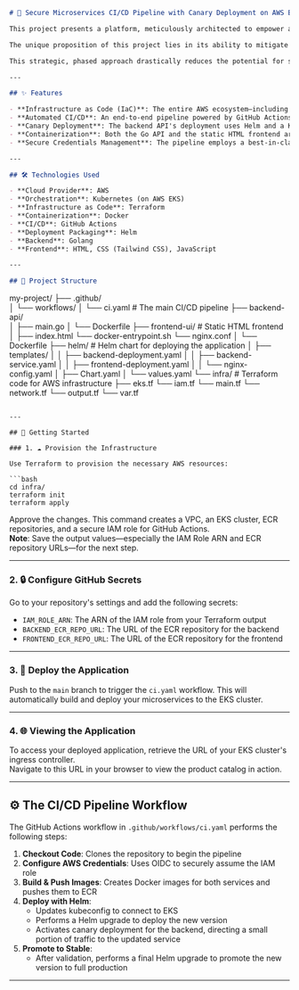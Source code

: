 ```markdown
# 🚀 Secure Microservices CI/CD Pipeline with Canary Deployment on AWS EKS

This project presents a platform, meticulously architected to empower a microservices application with seamless automation, unyielding security, and a robust deployment methodology. It confronts the critical challenge of implementing a streamlined software delivery lifecycle that ensures new code is packaged, tested, and deployed with precision and confidence.

The unique proposition of this project lies in its ability to mitigate deployment risk in a live production environment. Rather than a high-stakes "big bang" rollout, this pipeline pioneers a **canary deployment strategy**. This means a new version of the backend API is cautiously introduced to a small, isolated segment of users. Only after its performance is validated and deemed stable will it be fully promoted to serve the entire user base.

This strategic, phased approach drastically reduces the potential for service disruption, safeguarding the user experience and the integrity of the platform.

---

## ✨ Features

- **Infrastructure as Code (IaC)**: The entire AWS ecosystem—including a fortified VPC, an EKS cluster, and a fleet of ECR repositories—is provisioned and managed entirely through Terraform.
- **Automated CI/CD**: An end-to-end pipeline powered by GitHub Actions orchestrates the entire journey of code, from a simple commit to a live production deployment.
- **Canary Deployment**: The backend API's deployment uses Helm and a Kubernetes Service to orchestrate a small, initial traffic split, enabling a safe and low-risk rollout of new features.
- **Containerization**: Both the Go API and the static HTML frontend are encapsulated in optimized Dockerfiles, ensuring consistency and portability across all environments.
- **Secure Credentials Management**: The pipeline employs a best-in-class security model, leveraging GitHub Secrets and AWS OIDC to authenticate with AWS services without ever exposing sensitive, long-lived credentials.

---

## 🛠️ Technologies Used

- **Cloud Provider**: AWS  
- **Orchestration**: Kubernetes (on AWS EKS)  
- **Infrastructure as Code**: Terraform  
- **Containerization**: Docker  
- **CI/CD**: GitHub Actions  
- **Deployment Packaging**: Helm  
- **Backend**: Golang  
- **Frontend**: HTML, CSS (Tailwind CSS), JavaScript  

---

## 📂 Project Structure

```
my-project/
├── .github/                  
│   └── workflows/
│       └── ci.yaml           # The main CI/CD pipeline
├── backend-api/              
│   ├── main.go
│   └── Dockerfile
├── frontend-ui/              # Static HTML frontend
│   ├── index.html
    └── docker-entrypoint.sh
    └── nginx.conf
│   └── Dockerfile
├── helm/                     # Helm chart for deploying the application
│   ├── templates/
│   │   ├── backend-deployment.yaml
│   │   ├── backend-service.yaml
│   │   ├── frontend-deployment.yaml
│   │   └── nginx-config.yaml
│   ├── Chart.yaml
│   └── values.yaml
└── infra/                    # Terraform code for AWS infrastructure
    ├── eks.tf
    └── iam.tf
    └── main.tf
    └── network.tf
    └── output.tf
    └── var.tf
```

---

## 🏁 Getting Started

### 1. ☁️ Provision the Infrastructure

Use Terraform to provision the necessary AWS resources:

```bash
cd infra/
terraform init
terraform apply
```

Approve the changes. This command creates a VPC, an EKS cluster, ECR repositories, and a secure IAM role for GitHub Actions.  
**Note**: Save the output values—especially the IAM Role ARN and ECR repository URLs—for the next step.

---

### 2. 🔒 Configure GitHub Secrets

Go to your repository's settings and add the following secrets:

- `IAM_ROLE_ARN`: The ARN of the IAM role from your Terraform output  
- `BACKEND_ECR_REPO_URL`: The URL of the ECR repository for the backend  
- `FRONTEND_ECR_REPO_URL`: The URL of the ECR repository for the frontend  

---

### 3. 🚀 Deploy the Application

Push to the `main` branch to trigger the `ci.yaml` workflow. This will automatically build and deploy your microservices to the EKS cluster.

---

### 4. 🌐 Viewing the Application

To access your deployed application, retrieve the URL of your EKS cluster's ingress controller.  
Navigate to this URL in your browser to view the product catalog in action.

---

## ⚙️ The CI/CD Pipeline Workflow

The GitHub Actions workflow in `.github/workflows/ci.yaml` performs the following steps:

1. **Checkout Code**: Clones the repository to begin the pipeline  
2. **Configure AWS Credentials**: Uses OIDC to securely assume the IAM role  
3. **Build & Push Images**: Creates Docker images for both services and pushes them to ECR  
4. **Deploy with Helm**:  
   - Updates kubeconfig to connect to EKS  
   - Performs a Helm upgrade to deploy the new version  
   - Activates canary deployment for the backend, directing a small portion of traffic to the updated service  
5. **Promote to Stable**:  
   - After validation, performs a final Helm upgrade to promote the new version to full production  

---
